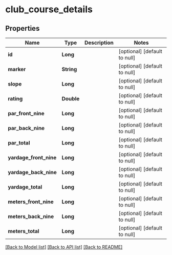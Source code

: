 # club_course_details
## Properties

| Name | Type | Description | Notes |
|------------ | ------------- | ------------- | -------------|
| **id** | **Long** |  | [optional] [default to null] |
| **marker** | **String** |  | [optional] [default to null] |
| **slope** | **Long** |  | [optional] [default to null] |
| **rating** | **Double** |  | [optional] [default to null] |
| **par\_front\_nine** | **Long** |  | [optional] [default to null] |
| **par\_back\_nine** | **Long** |  | [optional] [default to null] |
| **par\_total** | **Long** |  | [optional] [default to null] |
| **yardage\_front\_nine** | **Long** |  | [optional] [default to null] |
| **yardage\_back\_nine** | **Long** |  | [optional] [default to null] |
| **yardage\_total** | **Long** |  | [optional] [default to null] |
| **meters\_front\_nine** | **Long** |  | [optional] [default to null] |
| **meters\_back\_nine** | **Long** |  | [optional] [default to null] |
| **meters\_total** | **Long** |  | [optional] [default to null] |

[[Back to Model list]](../README.md#documentation-for-models) [[Back to API list]](../README.md#documentation-for-api-endpoints) [[Back to README]](../README.md)

